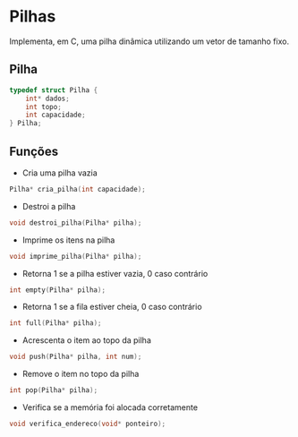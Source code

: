 # Pilhas

Implementa, em C, uma pilha dinâmica utilizando um vetor de tamanho fixo.

## Pilha

~~~c
typedef struct Pilha {
    int* dados;
    int topo;
    int capacidade;
} Pilha;
~~~

## Funções

* Cria uma pilha vazia
~~~c
Pilha* cria_pilha(int capacidade);
~~~

* Destroi a pilha
~~~c
void destroi_pilha(Pilha* pilha);
~~~

* Imprime os itens na pilha
~~~c
void imprime_pilha(Pilha* pilha);
~~~

* Retorna 1 se a pilha estiver vazia, 0 caso contrário
~~~c
int empty(Pilha* pilha);
~~~

* Retorna 1 se a fila estiver cheia, 0 caso contrário
~~~c
int full(Pilha* pilha);
~~~

* Acrescenta o item ao topo da pilha
~~~c
void push(Pilha* pilha, int num);
~~~

* Remove o item no topo da pilha
~~~c
int pop(Pilha* pilha);
~~~

* Verifica se a memória foi alocada corretamente
~~~c
void verifica_endereco(void* ponteiro);
~~~
